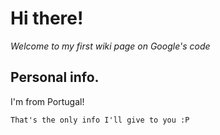 # Hi there! #
_Welcome to my first wiki page on Google's code_

## Personal info. ##
I'm from Portugal!
```
That's the only info I'll give to you :P
```